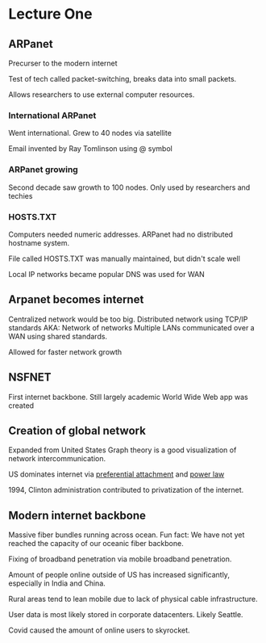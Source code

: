 # Lecture One

## ARPanet

Precurser to the modern internet

Test of tech called packet-switching, breaks data into small packets.

Allows researchers to use external computer resources.

### International ARPanet

Went international. Grew to 40 nodes via satellite

Email invented by Ray Tomlinson using @ symbol

### ARPanet growing

Second decade saw growth to 100 nodes.
Only used by researchers and techies

### HOSTS.TXT

Computers needed numeric addresses.
ARPanet had no distributed hostname system.

File called HOSTS.TXT was manually maintained, but didn't scale well

Local IP networks became popular
DNS was used for WAN

## Arpanet becomes internet

Centralized network would be too big.
Distributed network using TCP/IP standards
AKA: Network of networks
Multiple LANs communicated over a WAN using shared standards.

Allowed for faster network growth

## NSFNET

First internet backbone.
Still largely academic
World Wide Web app was created

## Creation of global network

Expanded from United States
Graph theory is a good visualization of network intercommunication.

US dominates internet via [preferential attachment](https://en.wikipedia.org/wiki/Preferential_attachment) and [power law](https://en.wikipedia.org/wiki/Power_law)

1994, Clinton administration contributed to privatization of the internet.

## Modern internet backbone

Massive fiber bundles running across ocean.
Fun fact: We have not yet reached the capacity of our oceanic fiber backbone.

Fixing of broadband penetration via mobile broadband penetration.

Amount of people online outside of US has increased significantly, especially in India and China.

Rural areas tend to lean mobile due to lack of physical cable infrastructure.

User data is most likely stored in corporate datacenters. Likely Seattle.

Covid caused the amount of online users to skyrocket.